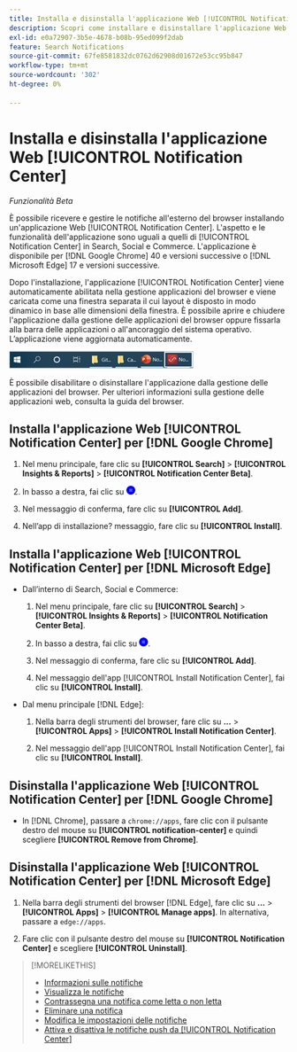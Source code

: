 ```yaml
---
title: Installa e disinstalla l'applicazione Web [!UICONTROL Notification Center]
description: Scopri come installare e disinstallare l'applicazione Web [!UICONTROL Notification Center].
exl-id: e0a72907-3b5e-4678-b08b-95ed099f2dab
feature: Search Notifications
source-git-commit: 67fe8581832dc0762d62908d01672e53cc95b847
workflow-type: tm+mt
source-wordcount: '302'
ht-degree: 0%

---
```


# Installa e disinstalla l&#39;applicazione Web [!UICONTROL Notification Center]

*Funzionalità Beta*

È possibile ricevere e gestire le notifiche all&#39;esterno del browser installando un&#39;applicazione Web [!UICONTROL Notification Center]. L&#39;aspetto e le funzionalità dell&#39;applicazione sono uguali a quelli di [!UICONTROL Notification Center] in Search, Social e Commerce. L&#39;applicazione è disponibile per [!DNL Google Chrome] 40 e versioni successive o [!DNL Microsoft Edge] 17 e versioni successive.

Dopo l&#39;installazione, l&#39;applicazione [!UICONTROL Notification Center] viene automaticamente abilitata nella gestione applicazioni del browser e viene caricata come una finestra separata il cui layout è disposto in modo dinamico in base alle dimensioni della finestra. È possibile aprire e chiudere l&#39;applicazione dalla gestione delle applicazioni del browser oppure fissarla alla barra delle applicazioni o all&#39;ancoraggio del sistema operativo. L’applicazione viene aggiornata automaticamente.

![Icona Centro notifiche nella barra delle applicazioni di Microsoft Windows](/help/search-social-commerce/assets/windows-taskbar.png "Icona Centro notifiche nella barra delle applicazioni di Microsoft Windows")

È possibile disabilitare o disinstallare l&#39;applicazione dalla gestione delle applicazioni del browser. Per ulteriori informazioni sulla gestione delle applicazioni web, consulta la guida del browser.

## Installa l&#39;applicazione Web [!UICONTROL Notification Center] per [!DNL Google Chrome]

1. Nel menu principale, fare clic su **[!UICONTROL Search]** > **[!UICONTROL Insights & Reports]** > **[!UICONTROL Notification Center Beta]**.

1. In basso a destra, fai clic su ![Installa l&#39;app Web del Centro notifiche](/help/search-social-commerce/assets/notifications-install-app.png "Installa l&#39;app Web del Centro notifiche").

1. Nel messaggio di conferma, fare clic su **[!UICONTROL Add]**.

1. Nell’app di installazione? messaggio, fare clic su **[!UICONTROL Install]**.

## Installa l&#39;applicazione Web [!UICONTROL Notification Center] per [!DNL Microsoft Edge]

* Dall’interno di Search, Social e Commerce:

   1. Nel menu principale, fare clic su **[!UICONTROL Search]** > **[!UICONTROL Insights & Reports]** > **[!UICONTROL Notification Center Beta]**.

   1. In basso a destra, fai clic su ![Installa l&#39;app Web del Centro notifiche](/help/search-social-commerce/assets/notifications-install-app.png "Installa l&#39;app Web del Centro notifiche").

   1. Nel messaggio di conferma, fare clic su **[!UICONTROL Add]**.

   1. Nel messaggio dell&#39;app [!UICONTROL Install Notification Center], fai clic su **[!UICONTROL Install]**.

* Dal menu principale [!DNL Edge]:

   1. Nella barra degli strumenti del browser, fare clic su **...** > **[!UICONTROL Apps]** > **[!UICONTROL Install Notification Center]**.

   1. Nel messaggio dell&#39;app [!UICONTROL Install Notification Center], fai clic su **[!UICONTROL Install]**.

## Disinstalla l&#39;applicazione Web [!UICONTROL Notification Center] per [!DNL Google Chrome]

* In [!DNL Chrome], passare a `chrome://apps`, fare clic con il pulsante destro del mouse su **[!UICONTROL notification-center]** e quindi scegliere **[!UICONTROL Remove from Chrome]**.

## Disinstalla l&#39;applicazione Web [!UICONTROL Notification Center] per [!DNL Microsoft Edge]

1. Nella barra degli strumenti del browser [!DNL Edge], fare clic su **...** > **[!UICONTROL Apps]** > **[!UICONTROL Manage apps]**. In alternativa, passare a `edge://apps`.

1. Fare clic con il pulsante destro del mouse su **[!UICONTROL Notification Center]** e scegliere **[!UICONTROL Uninstall]**.

>[!MORELIKETHIS]
>
>* [Informazioni sulle notifiche](/help/search-social-commerce/notifications/notification-about.md)
>* [Visualizza le notifiche](notification-view.md)
>* [Contrassegna una notifica come letta o non letta](notification-mark-read-unread.md)
>* [Eliminare una notifica](notification-delete.md)
>* [Modifica le impostazioni delle notifiche](notification-edit.md)
>* [Attiva e disattiva le notifiche push da [!UICONTROL Notification Center]](notifications-push-enable-disable.md)
